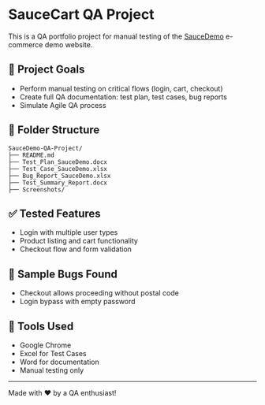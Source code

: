 
# SauceCart QA Project

This is a QA portfolio project for manual testing of the [SauceDemo](https://www.saucedemo.com/) e-commerce demo website.

## 📌 Project Goals
- Perform manual testing on critical flows (login, cart, checkout)
- Create full QA documentation: test plan, test cases, bug reports
- Simulate Agile QA process

## 📁 Folder Structure
```
SauceDemo-QA-Project/
├── README.md
├── Test_Plan_SauceDemo.docx
├── Test_Case_SauceDemo.xlsx
├── Bug_Report_SauceDemo.xlsx
├── Test_Summary_Report.docx
├── Screenshots/
```

## ✅ Tested Features
- Login with multiple user types
- Product listing and cart functionality
- Checkout flow and form validation

## 🐞 Sample Bugs Found
- Checkout allows proceeding without postal code
- Login bypass with empty password

## 🔧 Tools Used
- Google Chrome
- Excel for Test Cases
- Word for documentation
- Manual testing only

---

Made with ❤️ by a QA enthusiast!
